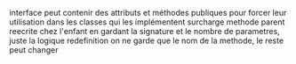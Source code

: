 interface peut contenir des attributs et méthodes publiques pour forcer leur utilisation dans les classes qui les implémentent
surcharge 
methode parent reecrite chez l'enfant en gardant la signature et le nombre de parametres, juste la logique
redefinition
on ne garde que le nom de la methode, le reste peut changer

